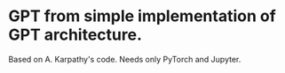 # GPT from simple implementation of GPT architecture. 

Based on A. Karpathy's code. Needs only PyTorch and Jupyter.
